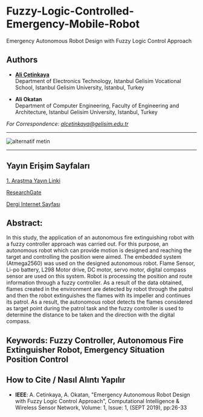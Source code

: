 # Fuzzy-Logic-Controlled-Emergency-Mobile-Robot

Emergency Autonomous Robot Design with Fuzzy Logic Control Approach

## Authors

- [**Ali Çetinkaya**](https://scholar.google.com.tr/citations?user=XSEW-NcAAAAJ)  
  Department of Electronics Technology, Istanbul Gelisim Vocational School, Istanbul Gelisim University, Istanbul, Turkey  

- **Ali Okatan**  
  Department of Computer Engineering, Faculty of Engineering and Architecture, Istanbul Gelisim University, Istanbul, Turkey

*For Correspondence: alcetinkaya@gelisim.edu.tr*

---

![alternatif metin](https://github.com/acetinkaya/Fuzzy-Logic-Controlled-Emergency-Mobile-Robot/blob/main/Emergency-fuzzy.png)

---

##  Yayın Erişim Sayfaları

[1. Araştma Yayın Linki](https://ntmsci.com/AjaxTool/GetArticleByPublishedArticleId?PublishedArticleId=8544)

[ResearchGate](https://www.researchgate.net/publication/351993872_Emergency_Autonomous_Robot_Design_with_Fuzzy_Logic_Control_Approach)

[Dergi Internet Sayfası](https://ntmsci.com/CIWSN)

## Abstract:

In this study, the application of an autonomous fire extinguishing robot with a fuzzy controller approach was carried out. For this purpose, an autonomous robot which can provide motion is designed and reaching the target and controlling the position were aimed. The embedded system (Atmega2560) was used on the designed autonomous robot. Flame Sensor, Li-po battery, L298 Motor drive, DC motor, servo motor, digital compass sensor are used on this system. Robot is processing the position and route information through a fuzzy controller. As a result of the data obtained, flames created in the environment are detected by robot through the patrol and then the robot extinguishes the flames with its impeller and continues its patrol. As a result, the autonomous robot detects the flames considered as target point during the patrol task and the fuzzy controller is used to determine the distance to be taken and the direction with the digital compass.

## Keywords: Fuzzy Controller, Autonomous Fire Extinguisher Robot, Emergency Situation Position Control

## How to Cite / Nasıl Alıntı Yapılır

- **IEEE**:  A. Cetinkaya, A. Okatan, "Emergency Autonomous Robot Design with Fuzzy Logic Control Approach", Computational Intelligence & Wireless Sensor Network, Volume: 1, Issue: 1, (SEPT 2019), pp:26-33
